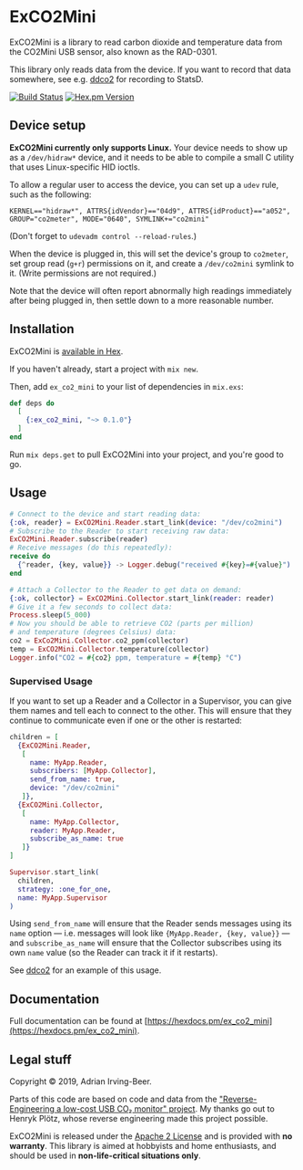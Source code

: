 # ExCO2Mini

ExCO2Mini is a library to read carbon dioxide and temperature data from the CO2Mini USB sensor, also known as the RAD-0301.

This library only reads data from the device.  If you want to record that data somewhere, see e.g. [ddco2](https://github.com/wisq/ddco2) for recording to StatsD.

[![Build Status](https://travis-ci.org/wisq/ex_co2_mini.svg?branch=master)](https://travis-ci.org/wisq/ex_co2_mini)
[![Hex.pm Version](http://img.shields.io/hexpm/v/ex_co2_mini.svg?style=flat)](https://hex.pm/packages/ex_co2_mini)

## Device setup

**ExCO2Mini currently only supports Linux.**  Your device needs to show up as a `/dev/hidraw*` device, and it needs to be able to compile a small C utility that uses Linux-specific HID ioctls.

To allow a regular user to access the device, you can set up a `udev` rule, such as the following:

```udev
KERNEL=="hidraw*", ATTRS{idVendor}=="04d9", ATTRS{idProduct}=="a052", GROUP="co2meter", MODE="0640", SYMLINK+="co2mini"
```

(Don't forget to `udevadm control --reload-rules`.)

When the device is plugged in, this will set the device's group to `co2meter`, set group read (`g+r`) permissions on it, and create a `/dev/co2mini` symlink to it.  (Write permissions are not required.)

Note that the device will often report abnormally high readings immediately after being plugged in, then settle down to a more reasonable number.

## Installation

ExCO2Mini is [available in Hex](https://hex.pm/packages/ex_co2_mini).

If you haven't already, start a project with `mix new`.

Then, add `ex_co2_mini` to your list of dependencies in `mix.exs`:

```elixir
def deps do
  [
    {:ex_co2_mini, "~> 0.1.0"}
  ]
end
```

Run `mix deps.get` to pull ExCO2Mini into your project, and you're good to go.

## Usage

```elixir
# Connect to the device and start reading data:
{:ok, reader} = ExCO2Mini.Reader.start_link(device: "/dev/co2mini")
# Subscribe to the Reader to start receiving raw data:
ExCO2Mini.Reader.subscribe(reader)
# Receive messages (do this repeatedly):
receive do
  {^reader, {key, value}} -> Logger.debug("received #{key}=#{value}")
end

# Attach a Collector to the Reader to get data on demand:
{:ok, collector} = ExCO2Mini.Collector.start_link(reader: reader)
# Give it a few seconds to collect data:
Process.sleep(5_000)
# Now you should be able to retrieve CO2 (parts per million)
# and temperature (degrees Celsius) data:
co2 = ExCo2Mini.Collector.co2_ppm(collector)
temp = ExCO2Mini.Collector.temperature(collector)
Logger.info("CO2 = #{co2} ppm, temperature = #{temp} °C")
```

### Supervised Usage

If you want to set up a Reader and a Collector in a Supervisor, you can give them names and tell each to connect to the other.  This will ensure that they continue to communicate even if one or the other is restarted:

```elixir
children = [
  {ExCO2Mini.Reader,
   [
     name: MyApp.Reader,
     subscribers: [MyApp.Collector],
     send_from_name: true,
     device: "/dev/co2mini"
   ]},
  {ExCO2Mini.Collector,
   [
     name: MyApp.Collector,
     reader: MyApp.Reader,
     subscribe_as_name: true
   ]}
]

Supervisor.start_link(
  children,
  strategy: :one_for_one,
  name: MyApp.Supervisor
)
```

Using `send_from_name` will ensure that the Reader sends messages using its `name` option — i.e. messages will look like `{MyApp.Reader, {key, value}}` — and `subscribe_as_name` will ensure that the Collector subscribes using its own `name` value (so the Reader can track it if it restarts).

See [ddco2](https://github.com/wisq/ddco2) for an example of this usage.

## Documentation

Full documentation can be found at [https://hexdocs.pm/ex_co2_mini](https://hexdocs.pm/ex_co2_mini).

## Legal stuff

Copyright © 2019, Adrian Irving-Beer.

Parts of this code are based on code and data from the ["Reverse-Engineering a low-cost USB CO₂ monitor" project](https://hackaday.io/project/5301-reverse-engineering-a-low-cost-usb-co-monitor).  My thanks go out to Henryk Plötz, whose reverse engineering made this project possible.

ExCO2Mini is released under the [Apache 2 License](../../blob/master/LICENSE) and is provided with **no warranty**.  This library is aimed at hobbyists and home enthusiasts, and should be used in **non-life-critical situations only**.
